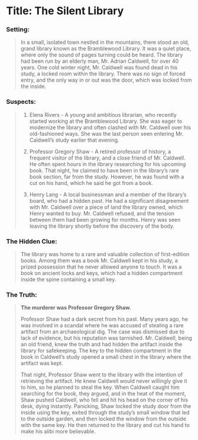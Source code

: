 # Title: The Silent Library

### Setting:

> In a small, isolated town nestled in the mountains, there stood an old, grand library known as the Bramblewood Library.
> It was a quiet place, where only the sound of pages turning could be heard.
> The library had been run by an elderly man, Mr. Adrian Caldwell, for over 40 years.
> One cold winter night, Mr. Caldwell was found dead in his study, a locked room within the library.
> There was no sign of forced entry, and the only way in or out was the door, which was locked from the inside.

### Suspects:

> 1. Elena Rivers - A young and ambitious librarian, who recently started working at the Bramblewood Library.
>    She was eager to modernize the library and often clashed with Mr. Caldwell over his old-fashioned ways.
>    She was the last person seen entering Mr. Caldwell’s study earlier that evening.
>
>
> 2. Professor Gregory Shaw - A retired professor of history, a frequent visitor of the library, and a close friend of Mr. Caldwell.
     He often spent hours in the library researching for his upcoming book. That night, he claimed to have been in the library’s rare book section,
     far from the study. However, he was found with a cut on his hand, which he said he got from a book.
>
>
> 3. Henry Lang - A local businessman and a member of the library’s board, who had a hidden past.
     He had a significant disagreement with Mr. Caldwell over a piece of land the library owned, which Henry wanted to buy. Mr. Caldwell refused,
     and the tension between them had been growing for months. Henry was seen leaving the library shortly before the discovery of the body.

### The Hidden Clue:

> The library was home to a rare and valuable collection of first-edition books. Among them was a book Mr. Caldwell kept in his study,
> a prized possession that he never allowed anyone to touch. It was a book on ancient locks and keys,
> which had a hidden compartment inside the spine containing a small key.

### The Truth:

> **The murderer was Professor Gregory Shaw.**
> 
> Professor Shaw had a dark secret from his past. Many years ago, he was involved in a scandal where he was accused of stealing a rare artifact from an archaeological dig.
> The case was dismissed due to lack of evidence, but his reputation was tarnished. Mr. Caldwell, being an old friend, knew the truth and had hidden the artifact inside the library for safekeeping.
> The key to the hidden compartment in the book in Caldwell’s study opened a small chest in the library where the artifact was kept.
> 
> That night, Professor Shaw went to the library with the intention of retrieving the artifact.
> He knew Caldwell would never willingly give it to him, so he planned to steal the key.
> When Caldwell caught him searching for the book, they argued, and in the heat of the moment, Shaw pushed Caldwell, who fell and hit his head on the corner of his desk, dying instantly.
> Panicking, Shaw locked the study door from the inside using the key, exited through the study’s small window that led to the outside garden, and then locked the window from the outside with the same key.
> He then returned to the library and cut his hand to make his alibi more believable.
